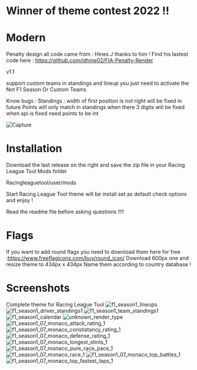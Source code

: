 # Winner of theme contest 2022 !!

# Modern

Penalty design all code came from : Hines J thanks to him !
Find his lastest code here : https://github.com/jdhine02/FIA-Penalty-Render


v1.1 

support custom teams in standings and lineup you just need to activate the Not F1 Season Or Custom Teams

Know bugs :
Standings : width of first position is not right will be fixed in future
            Points will only match in standings when there 3 digits will be fixed when api is fixed need points to be int

![Capture](https://user-images.githubusercontent.com/880169/204158667-15483779-c2d1-4382-88a7-d197e84baca0.PNG)

# Installation
Download the last release on the right and save the zip file in your Racing League Tool Mods folder

Racingleaguetool/user/mods

Start Racing League Tool theme will be install set as default check options and enjoy !


Read the readme file before asking questions !!!!

# Flags
If you want to add round flags you need to download them here for free :https://www.freeflagicons.com/buy/round_icon/
Download 600px one and resize theme to 434px x 434px
Name them according to country database !


# Screenshots
Complete theme for Racing League Tool
![f1_season1_lineups](https://user-images.githubusercontent.com/880169/204111027-cf13870f-1bc0-4361-ba17-d7e3f940daaa.png)
![f1_season1_driver_standings1](https://user-images.githubusercontent.com/880169/204113371-1251fff3-0a7e-4b37-b4dd-0a9249265cae.png)
![f1_season1_team_standings1](https://user-images.githubusercontent.com/880169/204113372-a12ff46b-2d66-4b8d-aca3-139061b81d38.png)
![f1_season1_calendar](https://user-images.githubusercontent.com/880169/204111150-645f9c7f-d51b-43e6-a9c6-0320b37af650.png)
![unknown_render_type](https://user-images.githubusercontent.com/880169/204111029-6dfbf575-cdbd-40b3-a59f-ad909aad70e3.png)
![f1_season1_07_monaco_attack_rating_1](https://user-images.githubusercontent.com/880169/204111031-76799e00-4437-44da-9492-883952272451.png)
![f1_season1_07_monaco_constistancy_rating_1](https://user-images.githubusercontent.com/880169/204111032-2ac2c5da-1ae5-49e9-ba90-89fffc3e8b7a.png)
![f1_season1_07_monaco_defense_rating_1](https://user-images.githubusercontent.com/880169/204111033-65e0f867-2a95-46dc-b43e-f746dd0fb31f.png)
![f1_season1_07_monaco_longest_stints_1](https://user-images.githubusercontent.com/880169/204111034-34dc57f0-836f-45fe-9ba0-10ab99620c01.png)
![f1_season1_07_monaco_pure_race_pace_1](https://user-images.githubusercontent.com/880169/204111035-b59bdf2f-0f47-4869-b4e9-20ae7e5c988c.png)
![f1_season1_07_monaco_race_1](https://user-images.githubusercontent.com/880169/204111036-6526f272-7da6-4dc7-925c-cd8ebb0d5a07.png)
![f1_season1_07_monaco_top_battles_1](https://user-images.githubusercontent.com/880169/204111037-59f70063-ef47-4b94-b24e-84875190a91e.png)
![f1_season1_07_monaco_top_fastest_laps_1](https://user-images.githubusercontent.com/880169/204111038-2327fc00-963f-489d-8461-c0a44631b219.png)




